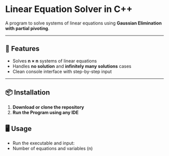 # Linear Equation Solver in C++

A program to solve systems of linear equations using **Gaussian Elimination with partial pivoting**.

---

## 🚀 Features
- Solves **n × n** systems of linear equations  
- Handles **no solution** and **infinitely many solutions** cases  
- Clean console interface with step-by-step input  

---

## 📦 Installation  
1. **Download or clone the repository**
2. **Run the Program using any IDE**

## 🖥️ Usage
- Run the executable and input:
- Number of equations and variables (n)

   
